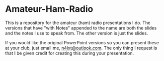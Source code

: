 # Amateur-Ham-Radio
This is a repository for the amateur (ham) radio presentations I do. The versions that have "with Notes" appended to the name are both the slides and the notes I use to speak from. The other version is just the slides. 

If you would like the original PowerPoint versions so you can present these at your club, just email me, n4ixt@outlook.com. The only thing I request is that I be given credit for creating this during your presentation. 
